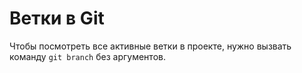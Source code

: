 # Ветки в Git 
Чтобы посмотреть все активные ветки в проекте, нужно вызвать команду `git branch` без аргументов.  